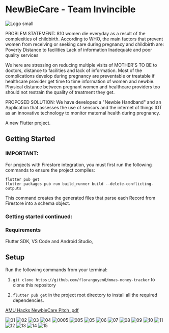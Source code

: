 # NewBieCare - Team Invincible

![Logo small](https://user-images.githubusercontent.com/98517363/226147288-97a22304-f9b2-4013-87de-5f2052b5666a.png)

 
PROBLEM STATEMENT:
810 women die everyday as a result of the complexities of childbirth. According to WHO, the main factors that prevent women from receiving or seeking care during pregnancy and childbirth are:
Poverty
Distance to facilities
Lack of information
Inadequate and poor quality services

We here are stressing on reducing multiple visits of MOTHER'S TO BE to doctors,  distance to facilities and lack of information. Most of the complications develop during pregnancy are preventable or treatable if healthcare provider get time to time information of women and newbie. Physical distance between pregnant women and healthcare providers too should not restrain the quality of treatment they get.
 
 
 PROPOSED SOLUTION: We have developed a "Newbie Handband" and an Application that assesses the use of sensors and the internet of things IOT as an innovative technology to monitor maternal health during pregnancy.


A new Flutter project.

## Getting Started

### IMPORTANT:

For projects with Firestore integration, you must first run the following commands to ensure the project compiles:

```
flutter pub get
flutter packages pub run build_runner build --delete-conflicting-outputs
```

This command creates the generated files that parse each Record from Firestore into a schema object.

### Getting started continued:

### Requirements
Flutter SDK,
VS Code and
Android Studio,

## Setup

Run the following commands from your terminal:

1) `git clone https://github.com/floranguyen0/mmas-money-tracker` to clone this repository 

2) `flutter pub get` in the project root directory to install all the required dependencies.

[AMU Hacks NewbieCare Pitch .pdf](https://github.com/Abhishek-207/NewbieCare-Application/files/11009974/AMU.Hacks.NewbieCare.Pitch.pdf)



![01](https://user-images.githubusercontent.com/98517363/226147403-fc6aa029-4ef6-43dc-a34f-8a6e7fbb456f.png)
![02](https://user-images.githubusercontent.com/98517363/226147404-74ba2053-fdf9-4ffa-a4e9-00de6edd8027.png)
![03](https://user-images.githubusercontent.com/98517363/226147326-12de1880-c653-4e4c-b1c3-e07ef45ee5a5.png)
![04](https://user-images.githubusercontent.com/98517363/226147329-7bac4d5f-3df8-472f-a194-cbe9d74eabd6.png)
![0005](https://user-images.githubusercontent.com/98517363/226147334-46dcca45-58b6-4891-9a0d-a86f06b53ffb.png)
![005](https://user-images.githubusercontent.com/98517363/226147338-554f3f03-8e13-444a-b3c8-32fb5307dac4.png)
![05](https://user-images.githubusercontent.com/98517363/226147340-f39be48b-c724-4f21-98ef-c0c9b176b731.png)
![06](https://user-images.githubusercontent.com/98517363/226147342-ec5fa1bd-e052-443d-bb9b-a57bd20f6804.png)
![07](https://user-images.githubusercontent.com/98517363/226147343-7c359108-eaff-4c70-8a36-25ef02fe1444.png)
![08](https://user-images.githubusercontent.com/98517363/226147344-ac651045-17ab-401e-8b8d-6cec36b184b5.png)
![09](https://user-images.githubusercontent.com/98517363/226147345-1b1a58d3-71b5-4abc-be64-569715311518.png)
![10](https://user-images.githubusercontent.com/98517363/226147346-b307062d-3c58-4666-b982-89fe4f398614.png)
![11](https://user-images.githubusercontent.com/98517363/226147349-45f953d3-6e6c-4b83-8b13-c9a34143bba0.png)
![12](https://user-images.githubusercontent.com/98517363/226147352-01ed001c-8bdf-4a65-a666-bf58f2793e50.png)
![13](https://user-images.githubusercontent.com/98517363/226147355-dfb84c41-1393-4025-9cbe-4e9240b77dc7.png)
![14](https://user-images.githubusercontent.com/98517363/226147360-d0cb22a8-e523-4c01-b7d0-b126d0a07810.png)
![15](https://user-images.githubusercontent.com/98517363/226147365-7c6ca513-0a2f-4a0a-9c70-5628d8274084.png)



